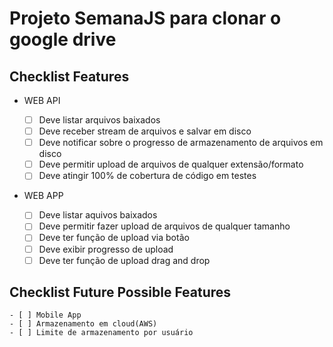# Projeto SemanaJS para clonar o google drive

## Checklist Features

* WEB API

	- [ ] Deve listar arquivos baixados
	- [ ] Deve receber stream de arquivos e salvar em disco
	- [ ] Deve notificar sobre o progresso de armazenamento de arquivos em disco
	- [ ] Deve permitir upload de arquivos de qualquer extensão/formato
	- [ ] Deve atingir 100% de cobertura de código em testes

* WEB APP

	- [ ] Deve listar aquivos baixados
	- [ ] Deve permitir fazer upload de arquivos de qualquer tamanho
	- [ ] Deve ter função de upload via botão
	- [ ] Deve exibir progresso de upload
	- [ ] Deve ter função de upload drag and drop

## Checklist Future Possible Features

	- [ ] Mobile App
	- [ ] Armazenamento em cloud(AWS)
	- [ ] Limite de armazenamento por usuário
